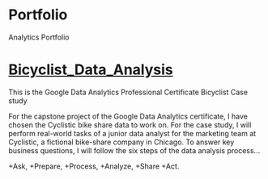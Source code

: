 # Portfolio
Analytics Portfolio

# [Bicyclist_Data_Analysis](https://github.com/ruturajlaad/Bicyclist_Data_Analysis)

This is the Google Data Analytics Professional Certificate Bicyclist Case study

For the capstone project of the Google Data Analytics certificate, I have chosen the Cyclistic bike share data to work on. For the case study, I will perform real-world tasks of a junior data analyst for the marketing team at Cyclistic, a fictional bike-share company in Chicago.
To answer key business questions, I will follow the six steps of the data analysis process...

+Ask,
+Prepare, 
+Process, 
+Analyze, 
+Share
+Act.

